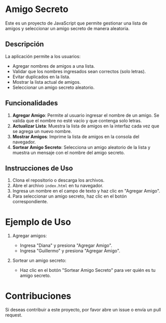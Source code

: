 # Amigo Secreto

Este es un proyecto de JavaScript que permite gestionar una lista de amigos y seleccionar un amigo secreto de manera aleatoria.

## Descripción

La aplicación permite a los usuarios:
- Agregar nombres de amigos a una lista.
- Validar que los nombres ingresados sean correctos (solo letras).
- Evitar duplicados en la lista.
- Mostrar la lista actual de amigos.
- Seleccionar un amigo secreto aleatorio.

## Funcionalidades

1. **Agregar Amigo**: Permite al usuario ingresar el nombre de un amigo. Se valida que el nombre no esté vacío y que contenga solo letras.
2. **Actualizar Lista**: Muestra la lista de amigos en la interfaz cada vez que se agrega un nuevo nombre.
3. **Mostrar Amigos**: Imprime la lista de amigos en la consola del navegador.
4. **Sortear Amigo Secreto**: Selecciona un amigo aleatorio de la lista y muestra un mensaje con el nombre del amigo secreto.

## Instrucciones de Uso

1. Clona el repositorio o descarga los archivos.
2. Abre el archivo `index.html` en tu navegador.
3. Ingresa un nombre en el campo de texto y haz clic en "Agregar Amigo".
4. Para seleccionar un amigo secreto, haz clic en el botón correspondiente.

# Ejemplo de Uso

1. Agregar amigos:
   - Ingresa "Diana" y presiona "Agregar Amigo".
   - Ingresa "Guillermo" y presiona "Agregar Amigo".

2. Sortear un amigo secreto:
   - Haz clic en el botón "Sortear Amigo Secreto" para ver quién es tu amigo secreto.

# Contribuciones

Si deseas contribuir a este proyecto, por favor abre un issue o envía un pull request.

